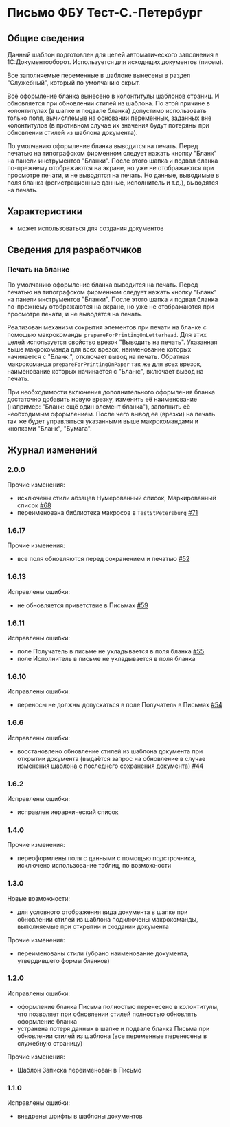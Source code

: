 # Письмо ФБУ Тест-С.-Петербург

## Общие сведения

Данный шаблон подготовлен для целей автоматического заполнения в 1С:Документооборот.
Используется для исходящих документов (писем).

Все заполняемые переменные в шаблоне вынесены в раздел "Служебный",
который по умолчанию скрыт.

Всё оформление бланка вынесено в колонтитулы шаблонов страниц.
И обновляется при обновлении стилей из шаблона. По этой причине в колонтитулах
(в шапке и подвале бланка) допустимо использовать только поля,
вычисляемые на основании переменных, заданных вне колонтитулов (в противном случае
их значения будут потеряны при обновлении стилей из шаблона документа).

По умолчанию оформление бланка выводится на печать.
Перед печатью на типографском фирменном следует нажать кнопку "Бланк" на панели
инструментов "Бланки". После этого шапка и подвал бланка по-прежнему отображаются
на экране, но уже не отображаются при просмотре печати, и не выводятся на печать.
Но данные, выводимые в поля бланка (регистрационные данные, исполнитель и т.д.),
выводятся на печать.

## Характеристики

- может использоваться для создания документов

## Сведения для разработчиков

### Печать на бланке

По умолчанию оформление бланка выводится на печать.
Перед печатью на типографском фирменном следует нажать кнопку "Бланк" на панели
инструментов "Бланки". После этого шапка и подвал бланка по-прежнему отображаются
на экране, но уже не отображаются при просмотре печати, и не выводятся на печать.

Реализован механизм сокрытия элементов при печати на бланке с помощью
макрокоманды `prepareForPrintingOnLetterhead`.
Для этих целей используется свойство врезок "Выводить на печать".
Указанная выше макрокоманда для всех врезок, наименование которых начинается с
"Бланк:", отключает вывод на печать.
Обратная макрокоманда `prepareForPrintingOnPaper` так же
для всех врезок, наименование которых начинается с
"Бланк:", включает вывод на печать.

При необходимости включения дополнительного оформления бланка достаточно
добавить новую врезку, изменить её наименование (например: "Бланк: ещё
один элемент бланка"), заполнить её необходимым оформлением.
После чего вывод её (врезки) на печать так же будет управляться указанными
выше макрокомандами и кнопками "Бланк", "Бумага".

## Журнал изменений

### 2.0.0

Прочие изменения:

- исключены стили абзацев Нумерованный список, Маркированный список
  [#68](https://github.com/test-st-petersburg/DocTemplates/issues/68)
- переименована библиотека макросов в `TestStPetersburg`
  [#71](https://github.com/test-st-petersburg/DocTemplates/issues/71)

### 1.6.17

Прочие изменения:

- все поля обновляются перед сохранением и печатью
  [#52](https://github.com/test-st-petersburg/DocTemplates/issues/52)

### 1.6.13

Исправлены ошибки:

- не обновляется приветствие в Письмах
  [#59](https://github.com/test-st-petersburg/DocTemplates/issues/59)

### 1.6.11

Исправлены ошибки:

- поле Получатель в письме не укладывается в поля бланка
  [#55](https://github.com/test-st-petersburg/DocTemplates/issues/55)
- поле Исполнитель в письме не укладывается в поля бланка

### 1.6.10

Исправлены ошибки:

- переносы не должны допускаться в поле Получатель в Письмах
  [#54](https://github.com/test-st-petersburg/DocTemplates/issues/54)

### 1.6.6

Исправлены ошибки:

- восстановлено обновление стилей из шаблона документа при открытии документа
  (выдаётся запрос на обновление в случае изменения шаблона с последнего
  сохранения документа)
  [#44](https://github.com/test-st-petersburg/DocTemplates/issues/44)

### 1.6.2

Исправлены ошибки:

- исправлен иерархический список

### 1.4.0

Прочие изменения:

- переоформлены поля с данными с помощью подстрочника,
  исключено использование таблиц, по возможности

### 1.3.0

Новые возможности:

- для условного отображения вида документа в шапке при обновлении
  стилей из шаблона подключены макрокоманды, выполняемые при открытии и
  создании документа

Прочие изменения:

- переименованы стили (убрано наименование документа, утвердившего формы бланков)

### 1.2.0

Исправлены ошибки:

- оформление бланка Письма полностью перенесено в колонтитулы,
  что позволяет при обновлении стилей полностью обновлять оформление бланка
- устранена потеря данных в шапке и подвале бланка Письма при обновлении
  стилей из шаблона (все переменные перенесены в служебную страницу)

Прочие изменения:

- Шаблон Записка переименован в Письмо

### 1.1.0

Исправлены ошибки:

- внедрены шрифты в шаблоны документов
